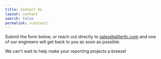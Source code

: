 ```yaml
---
title: Contact Us
layout: contact
search: false
permalink: /contact/
---
```

Submit the form below, or reach out directly to sales@aitlerllc.com and one of our engineers will get back to you as soon as possible.

We can't wait to help make your reporting projects a breeze!